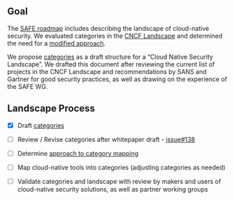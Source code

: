 ## Goal

The [SAFE roadmap](../roadmap.md) includes describing the landscape of
cloud-native security. We evaluated categories in the [CNCF
Landscape](https://landscape.cncf.io/) and determined the need for a [modified
approach](approach.md).

We propose [categories](categories.md) as a draft structure for a “Cloud Native
Security Landscape”. We drafted this document after reviewing the current list
of projects in the CNCF Landscape and recommendations by SANS and Gartner for
good security practices, as well as drawing on the experience of the SAFE WG.

## Landscape Process

- [X] Draft [categories](categories.md)
- [ ] Review / Revise categories after whitepaper draft -
  [issue#138](https://github.com/cncf/tag-security/issues/138)
- [ ] Determine [approach to category mapping](approach.md#mapping)
- [ ] Map cloud-native tools into categories (adjusting categories as needed)
- [ ] Validate categories and landscape with review by makers and users of
    cloud-native security solutions, as well as partner working groups


